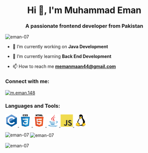 <h1 align="center">Hi 👋, I'm Muhammad Eman</h1>
<h3 align="center">A passionate frontend developer from Pakistan</h3>

<p align="left"> <img src="https://komarev.com/ghpvc/?username=eman-07&label=Profile%20views&color=0e75b6&style=flat" alt="eman-07" /> </p>

- 🔭 I’m currently working on **Java Development**

- 🌱 I’m currently learning **Back End Development**

- 📫 How to reach me **memanmaan44@gmail.com**

<h3 align="left">Connect with me:</h3>
<p align="left">
<a href="https://fb.com/m.eman.148" target="blank"><img align="center" src="https://raw.githubusercontent.com/rahuldkjain/github-profile-readme-generator/master/src/images/icons/Social/facebook.svg" alt="m.eman.148" height="30" width="40" /></a>
</p>

<h3 align="left">Languages and Tools:</h3>
<p align="left"> <a href="https://www.cprogramming.com/" target="_blank" rel="noreferrer"> <img src="https://raw.githubusercontent.com/devicons/devicon/master/icons/c/c-original.svg" alt="c" width="40" height="40"/> </a> <a href="https://www.w3schools.com/css/" target="_blank" rel="noreferrer"> <img src="https://raw.githubusercontent.com/devicons/devicon/master/icons/css3/css3-original-wordmark.svg" alt="css3" width="40" height="40"/> </a> <a href="https://www.w3.org/html/" target="_blank" rel="noreferrer"> <img src="https://raw.githubusercontent.com/devicons/devicon/master/icons/html5/html5-original-wordmark.svg" alt="html5" width="40" height="40"/> </a> <a href="https://www.java.com" target="_blank" rel="noreferrer"> <img src="https://raw.githubusercontent.com/devicons/devicon/master/icons/java/java-original.svg" alt="java" width="40" height="40"/> </a> <a href="https://developer.mozilla.org/en-US/docs/Web/JavaScript" target="_blank" rel="noreferrer"> <img src="https://raw.githubusercontent.com/devicons/devicon/master/icons/javascript/javascript-original.svg" alt="javascript" width="40" height="40"/> </a> <a href="https://www.linux.org/" target="_blank" rel="noreferrer"> <img src="https://raw.githubusercontent.com/devicons/devicon/master/icons/linux/linux-original.svg" alt="linux" width="40" height="40"/> </a> </p>

<p><img align="left" src="https://github-readme-stats.vercel.app/api/top-langs?username=eman-07&show_icons=true&locale=en&layout=compact" alt="eman-07" /></p>

<p>&nbsp;<img align="center" src="https://github-readme-stats.vercel.app/api?username=eman-07&show_icons=true&locale=en" alt="eman-07" /></p>

<p><img align="center" src="https://github-readme-streak-stats.herokuapp.com/?user=eman-07&" alt="eman-07" /></p>
